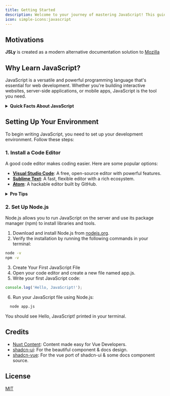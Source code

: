 ```yaml
---
title: Getting Started
description: Welcome to your journey of mastering JavaScript! This guide will help you get started with the basics and point you towards resources for more advanced topics.
icon: simple-icons:javascript
---
```


## Motivations


**JSLy** is created as a modern alternative documentation solution to [Mozilla](https://developer.mozilla.org)



## Why Learn JavaScript?

JavaScript is a versatile and powerful programming language that's essential for web development. Whether you're building interactive websites, server-side applications, or mobile apps, JavaScript is the tool you need.

<details>
  <summary><strong>Quick Facts About JavaScript</strong></summary>
    <p>JavaScript is used by over 95% of all websites.</p>
    <p>It enables the creation of dynamic and interactive web pages.</p>
    <p>JavaScript is continuously evolving with new features and improvements.</p>
</details>


## Setting Up Your Environment

To begin writing JavaScript, you need to set up your development environment. Follow these steps:

### 1. Install a Code Editor

A good code editor makes coding easier. Here are some popular options:

- **[Visual Studio Code](https://code.visualstudio.com/)**: A free, open-source editor with powerful features.
- **[Sublime Text](https://www.sublimetext.com/)**: A fast, flexible editor with a rich ecosystem.
- **[Atom](https://atom.io/)**: A hackable editor built by GitHub.

<details>
  <summary><strong>Pro Tips</strong></summary>
  <p>Customize your editor with themes and extensions for a better coding experience.</p>
  <p>Enable auto-completion and linting for error-free coding.</p>
</details>

### 2. Set Up Node.js

Node.js allows you to run JavaScript on the server and use its package manager (npm) to install libraries and tools.

1. Download and install Node.js from [nodejs.org](https://nodejs.org/).
2. Verify the installation by running the following commands in your terminal:

```bash
node -v
npm -v
```

3. Create Your First JavaScript File
4. Open your code editor and create a new file named app.js.
5. Write your first JavaScript code:

```js [app.js] copy
console.log('Hello, JavaScript!');
```

6. Run your JavaScript file using Node.js:


```bash 
  node app.js
```  


You should see Hello, JavaScript! printed in your terminal.

## Credits

- [Nuxt Content](https://content.nuxt.com/): Content made easy for Vue Developers.
- [shadcn-ui](https://ui.shadcn.com/): For the beautiful component & docs design.
- [shadcn-vue](https://www.shadcn-vue.com/): For the vue port of shadcn-ui & some docs component source.


## License

[MIT](https://github.com/ZTL-UwU/shadcn-docs-nuxt/blob/main/LICENSE)
